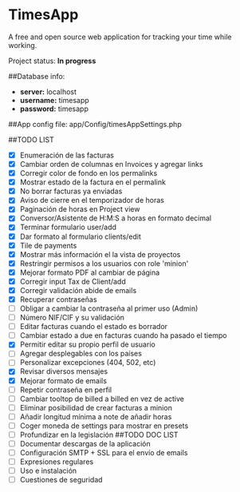  TimesApp
==========

A free and open source web application for tracking your time while working.

Project status: **In progress**

##Database info:
+ __server:__ localhost
+ __username:__ timesapp
+ __password:__ timesapp

##App config file:
app/Config/timesAppSettings.php

##TODO LIST
- [x] Enumeración de las facturas
- [x] Cambiar orden de columnas en Invoices y agregar links
- [x] Corregir color de fondo en los permalinks 
- [x] Mostrar estado de la factura en el permalink
- [x] No borrar facturas ya enviadas
- [x] Aviso de cierre en el temporizador de horas
- [x] Paginación de horas en Project view
- [x] Conversor/Asistente de H:M:S a horas en formato decimal
- [x] Terminar formulario user/add
- [x] Dar formato al formulario clients/edit
- [x] Tile de payments
- [x] Mostrar más información el la vista de proyectos
- [x] Restringir permisos a los usuarios con role 'minion'
- [x] Mejorar formato PDF al cambiar de página
- [x] Corregir input Tax de Client/add
- [x] Corregir validación abide de emails
- [x] Recuperar contraseñas
- [ ] Obligar a cambiar la contraseña al primer uso (Admin)
- [ ] Número NIF/CIF y su validación
- [ ] Editar facturas cuando el estado es borrador
- [ ] Cambiar estado a due en facturas cuando ha pasado el tiempo
- [x] Permitir editar su propio perfil de usuario
- [ ] Agregar desplegables con los países
- [ ] Personalizar excepciones (404, 502, etc)
- [x] Revisar diversos mensajes
- [x] Mejorar formato de emails
- [ ] Repetir contraseña en perfil
- [ ] Cambiar tooltop de billed a billed en vez de active
- [ ] Eliminar posibilidad de crear facturas a minion
- [ ] Añadir longitud mínima a note de añadir horas
- [ ] Coger moneda de settings para mostrar en presets
- [ ] Profundizar en la legislación
##TODO DOC LIST
- [ ] Documentar descargas de la aplicación
- [ ] Configuración SMTP + SSL para el envío de emails
- [ ] Expresiones regulares
- [ ] Uso e instalación
- [ ] Cuestiones de seguridad
